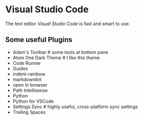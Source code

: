 # Visual Studio Code
The text editor *Visual Studio Code* is fast and smart to use.

## Some useful Plugins
- Adam's Toolbar # some tools at bottom pane
- Atom One Dark Theme # I like this theme.
- Code Runner
- Guides
- indent-rainbow
- markdownlint
- open in browser
- Path Intellisense
- Python
- Python for VSCode
- Settings Sync # highly useful, cross-platform sync settings
- Trailing Spaces
